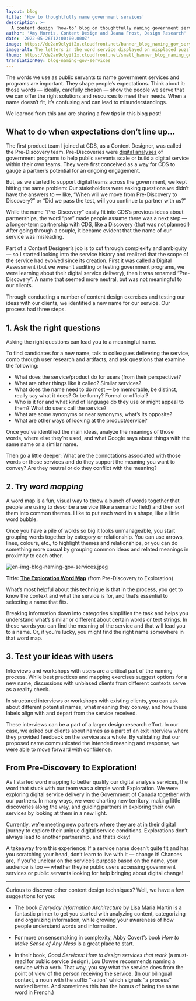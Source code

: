 ```yaml
---
layout: blog
title: 'How to thoughtfully name government services'
description: >-
  A content design ‘how-to’ blog on thoughtfully naming government services. Being thoughtful when naming is important because the words we use as public servants shape people’s expectations. When a name doesn’t fit, it’s confusing and can lead to misunderstandings about government services and programs.
author: 'Amy Morris, Content Design and Jeana Frost, Design Research'
date: '2022-05-26T12:00:00.000Z'
image: https://de2an9clyit2x.cloudfront.net/banner_blog_naming_gov_services_3e9945e4af.jpeg
image-alt: The letters in the word service displayed on misplaced puzzle pieces. It shows how things don’t always fit together!
thumb: https://de2an9clyit2x.cloudfront.net/small_banner_blog_naming_gov_services_3e9945e4af.jpeg
translationKey: blog-naming-gov-services
---
```

The words we use as public servants to name government services and programs are important. They shape people’s expectations. Think about it: those words — ideally, carefully chosen — show the people we serve that we can offer the right solutions and resources to meet their needs. When a name doesn’t fit, it’s confusing and can lead to misunderstandings.   

We learned from this and are sharing a few tips in this blog post! 

## What to do when expectations don’t line up…
The first product team I joined at CDS, as a Content Designer, was called the Pre-Discovery team. Pre-Discoveries were [digital analyses](https://github.com/cds-snc/exploration-documentation) of government programs to help public servants scale or build a digital service within their own teams. They were first conceived as a way for CDS to gauge a partner’s potential for an ongoing engagement. 

But, as we started to support digital teams across the government, we kept hitting the same problem: Our stakeholders were asking questions we didn’t have the answers to — like, “When will we move from Pre-Discovery to Discovery?” or “Did we pass the test, will you continue to partner with us?”

While the name “Pre-Discovery” easily fit into CDS’s previous ideas about partnerships, the word “pre” made people assume there was a next step — a longer-term partnership with CDS, like a Discovery (that was not planned!) After going through a couple, it became evident that the name of our service was misleading.

Part of a Content Designer’s job is to cut through complexity and ambiguity — so I started looking into the service history and realized that the scope of the service had evolved since its creation. First it was called a Digital Assessment (but we weren’t auditing or testing government programs, we were learning about their digital service delivery), then it was renamed “Pre-Discovery”. A name that seemed more neutral, but was not meaningful to our clients. 

Through conducting a number of content design exercises and testing our ideas with our clients, we identified a new name for our service. Our process had three steps.

## 1. Ask the right questions

Asking the right questions can lead you to a meaningful name. 

To find candidates for a new name, talk to colleagues delivering the service, comb through user research and artifacts, and ask questions that examine the following: 

- What does the service/product do for users (from their perspective)?
- What are other things like it called? Similar services? 
- What does the name need to do most — be memorable, be distinct, really say what it does? Or be funny? Formal or official?
- Who is it for and what kind of language do they use or might appeal to them? What do users call the service?
- What are some synonyms or near synonyms, what’s its opposite? 
- What are other ways of looking at the product/service?

Once you’ve identified the main ideas, analyze the meanings of those words, where else they’re used, and what Google says about things with the same name or a similar name. 
 
Then go a little deeper: What are the connotations associated with those words or those services and do they support the meaning you want to convey? Are they neutral or do they conflict with the meaning?

## 2. Try *word mapping* 

A word map is a fun, visual way to throw a bunch of words together that people are using to describe a service (like a semantic field) and then sort them into common themes. I like to put each word in a shape, like a little word bubble. 

Once you have a pile of words so big it looks unmanageable, you start grouping words together by category or relationship. You can use arrows, lines, colours, etc., to highlight themes and relationships, or you can do something more casual by grouping common ideas and related meanings in proximity to each other. 

![en-img-blog-naming-gov-services.jpeg](https://de2an9clyit2x.cloudfront.net/en_img_blog_naming_gov_services_6d86b339c2.jpeg)

**Title:** **[The Exploration Word Map](https://miro.com/app/board/o9J_lZkOkQs=/)** (from Pre-Discovery to Exploration)

What’s most helpful about this technique is that in the process, you get to know the context and what the service is for, and that’s essential to selecting a name that fits. 

Breaking information down into categories simplifies the task and helps you understand what’s similar or different about certain words or text strings. In these words you can find the meaning of the service and that will lead you to a name. Or, if you’re lucky, you might find the right name somewhere in that word map. 

## 3. Test your ideas with users

Interviews and workshops with users are a critical part of the naming process. While best practices and mapping exercises suggest options for a new name, discussions with unbiased clients from different contexts serve as a reality check. 

In structured interviews or workshops with existing clients, you can ask about different potential names, what meaning they convey, and how these labels align with and depart from the service received. 

These interviews can be a part of a larger design research effort. In our case, we asked our clients about names as a part of an exit interview where they provided feedback on the service as a whole. By validating that our proposed name communicated the intended meaning and response, we were able to move forward with confidence.

## From Pre-Discovery to Exploration!

As I started word mapping to better qualify our digital analysis services, the word that stuck with our team was a simple word: Exploration. We were exploring digital service delivery in the Government of Canada together with our partners. In many ways, we were charting new territory, making little discoveries along the way, and guiding partners in exploring their own services by looking at them in a new light. 

Currently, we’re meeting new partners where they are at in their digital journey to explore their unique digital service conditions. Explorations don’t always lead to another partnership, and that’s okay! 

A takeaway from this experience: If a service name doesn’t quite fit and has you scratching your head, don’t learn to live with it — change it! Chances are, if you’re unclear on the service’s purpose based on the name, your audience is too — whether they’re public users accessing government services or public servants looking for help bringing about digital change!

---

Curious to discover other content design techniques? Well, we have a few suggestions for you: 

- The book *Everyday Information Architecture* by Lisa Maria Martin is a fantastic primer to get you started with analyzing content, categorizing and organizing information, while growing your awareness of how people understand words and information. 

- For more on sensemaking in complexity, Abby Covert’s book *How to Make Sense of Any Mess* is a great place to start. 

- In their book, *Good Services: How to design services that work* (a must-read for public service design), Lou Downe recommends naming a service with a verb. That way, you say what the service does from the point of view of the person receiving the service. (In our bilingual context, a noun with the suffix “-ation” which signals “a process” worked better. And sometimes this has the bonus of being the same word in French.)
